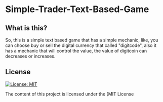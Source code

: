 # Simple-Trader-Text-Based-Game

## What is this?
So, this is a simple text based game that has a simple mechanic, like, you can choose buy or sell the digital currency that called "digitcode", also it has a mechanic that will control the value, the value of digitcoin can decreases or increases.

## License
[![License: MIT](https://img.shields.io/badge/License-MIT-yellow.svg)](https://opensource.org/licenses/MIT)

The content of this project is licensed under the [MIT License